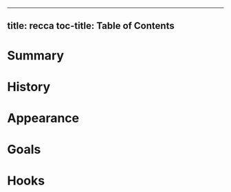 
---
title: recca
toc-title: Table of Contents
---

# Summary

# History

# Appearance

# Goals

# Hooks


